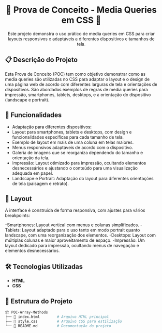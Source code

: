 
<div align="center">
     <h1>📱 Prova de Conceito - Media Queries em CSS 📱</h1> 
    <p>Este projeto demonstra o uso prático de media queries em CSS para criar layouts responsivos e adaptáveis a diferentes dispositivos e tamanhos de tela.</p> 
</div>



## 📋 Descrição do Projeto

Esta Prova de Conceito (POC) tem como objetivo demonstrar como as media queries são utilizadas no CSS para adaptar o layout e o design de uma página web de acordo com diferentes larguras de tela e orientações de dispositivos. São abordados exemplos de regras de media queries para impressão, smartphones, tablets, desktops, e a orientação do dispositivo (landscape e portrait).

## 🚀 Funcionalidades

- Adaptação para diferentes dispositivos:
- Layout para smartphones, tablets e desktops, com design e funcionalidades específicas para cada tamanho de tela.
- Exemplo de layout em mais de uma coluna em telas maiores.
- Menus responsivos adaptáveis de acordo com o dispositivo.
- Galeria de imagens que se reorganiza dependendo do tamanho e orientação da tela.
- Impressão: Layout otimizado para impressão, ocultando elementos desnecessários e ajustando o conteúdo para uma visualização adequada em papel.
- Landscape e Portrait: Adaptação do layout para diferentes orientações de tela (paisagem e retrato).
  
## 🎨 Layout

A interface é construída de forma responsiva, com ajustes para vários breakpoints:

-Smartphones: Layout vertical com menus e colunas simplificados.
-Tablets: Layout adaptado para o uso tanto em modo portrait quanto landscape, com uma reorganização dos elementos.
-Desktops: Layout com múltiplas colunas e maior aproveitamento de espaço.
-Impressão: Um layout dedicado para impressão, ocultando menus de navegação e elementos desnecessários.

## 🛠️ Tecnologias Utilizadas

- **HTML**
- **CSS**


## 📂 Estrutura do Projeto

```bash
📦 POC-Array-Methods
├── 📜 index.html        # Arquivo HTML principal
├── 📜 style.css         # Arquivo CSS para estilização
└── 📜 README.md         # Documentação do projeto
